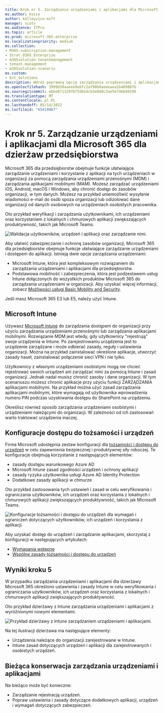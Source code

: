 ```yaml
---
title: Krok nr 5. Zarządzanie urządzeniami i aplikacjami dla Microsoft 365 dla dzierżaw przedsiębiorstwa
ms.author: kvice
author: kelleyvice-msft
manager: scotv
ms.audience: ITPro
ms.topic: article
ms.prod: microsoft-365-enterprise
ms.localizationpriority: medium
ms.collection:
- M365-subscription-management
- Strat_O365_Enterprise
- m365solution-tenantmanagement
- tenant-management
- m365solution-scenario
ms.custom:
- Ent_Solutions
description: Wdróż poprawną opcję zarządzania urządzeniami i aplikacjami dla dzierżaw Microsoft 365.
ms.openlocfilehash: 3999d30aaeee9ebfc2af90b0aeeeaea1b46986fb
ms.sourcegitcommit: ebbe8713297675db5dcb3e0d9c3ae5e746b99196
ms.translationtype: MT
ms.contentlocale: pl-PL
ms.lasthandoff: 05/14/2022
ms.locfileid: "65419467"
---
```

# <a name="step-5-device-and-app-management-for-your-microsoft-365-for-enterprise-tenants"></a>Krok nr 5. Zarządzanie urządzeniami i aplikacjami dla Microsoft 365 dla dzierżaw przedsiębiorstwa

Microsoft 365 dla przedsiębiorstw obejmuje funkcje ułatwiające zarządzanie urządzeniami i korzystanie z aplikacji na tych urządzeniach w organizacji za pomocą zarządzania urządzeniami przenośnymi (MDM) i zarządzania aplikacjami mobilnymi (MAM). Możesz zarządzać urządzeniami iOS, Android, macOS i Windows, aby chronić dostęp do zasobów organizacji, w tym danych. Możesz na przykład uniemożliwić wysyłanie wiadomości e-mail do osób spoza organizacji lub odizolować dane organizacji od danych osobowych na urządzeniach osobistych pracownika.

Oto przykład weryfikacji i zarządzania użytkownikami, ich urządzeniami oraz korzystaniem z lokalnych i chmurowych aplikacji zwiększających produktywność, takich jak Microsoft Teams.

![Walidacja użytkowników, urządzeń i aplikacji oraz zarządzanie nimi.](../media/tenant-management-overview/tenant-management-device-app-mgmt.png)

Aby ułatwić zabezpieczanie i ochronę zasobów organizacji, Microsoft 365 dla przedsiębiorstw obejmuje funkcje ułatwiające zarządzanie urządzeniami i dostępem do aplikacji. Istnieją dwie opcje zarządzania urządzeniami:

- Microsoft Intune, która jest kompleksowym rozwiązaniem do zarządzania urządzeniami i aplikacjami dla przedsiębiorstw.
- Podstawowa mobilność i zabezpieczenia, która jest podzestawem usług Intune dołączonych do wszystkich produktów Microsoft 365 do zarządzania urządzeniami w organizacji. Aby uzyskać więcej informacji, zobacz [Możliwości usługi Basic Mobility and Security](../admin/basic-mobility-security/capabilities.md).

Jeśli masz Microsoft 365 E3 lub E5, należy użyć Intune.

## <a name="microsoft-intune"></a>Microsoft Intune

Używasz [Microsoft Intune](/mem/intune/fundamentals/planning-guide) do zarządzania dostępem do organizacji przy użyciu zarządzania urządzeniami przenośnymi lub zarządzania aplikacjami mobilnymi. Rozwiązanie MDM jest wtedy, gdy użytkownicy "rejestrują" swoje urządzenia w Intune. Po zarejestrowaniu urządzenia jest to urządzenie zarządzane i może odbierać zasady, reguły i ustawienia organizacji. Można na przykład zainstalować określone aplikacje, utworzyć zasady haseł, zainstalować połączenie sieci VPN i nie tylko.

Użytkownicy z własnymi urządzeniami osobistymi mogą nie chcieć rejestrować swoich urządzeń ani zarządzać nimi za pomocą Intune i zasad organizacji. Jednak nadal musisz chronić zasoby i dane organizacji. W tym scenariuszu możesz chronić aplikacje przy użyciu funkcji ZARZĄDZANIA aplikacjami mobilnymi. Na przykład można użyć zasad zarządzania aplikacjami mobilnymi, które wymagają od użytkownika wprowadzenia numeru PIN podczas uzyskiwania dostępu do SharePoint na urządzeniu.

Określisz również sposób zarządzania urządzeniami osobistymi i urządzeniami należącymi do organizacji. W zależności od ich zastosowań warto traktować urządzenia inaczej.

## <a name="identity-and-device-access-configurations"></a>Konfiguracje dostępu do tożsamości i urządzeń

Firma Microsoft udostępnia zestaw konfiguracji dla [tożsamości i dostępu do urządzeń](../security/office-365-security/microsoft-365-policies-configurations.md) w celu zapewnienia bezpiecznej i produktywnej siły roboczej. Te konfiguracje obejmują korzystanie z następujących elementów:

- zasady dostępu warunkowego Azure AD
- Microsoft Intune zasad zgodności urządzeń i ochrony aplikacji
- zasady ryzyka użytkownika usługi Azure AD Identity Protection
- Dodatkowe zasady aplikacji w chmurze

Oto przykład zastosowania tych ustawień i zasad w celu weryfikowania i ograniczania użytkowników, ich urządzeń oraz korzystania z lokalnych i chmurowych aplikacji zwiększających produktywność, takich jak Microsoft Teams.

![Konfiguracje tożsamości i dostępu do urządzeń dla wymagań i ograniczeń dotyczących użytkowników, ich urządzeń i korzystania z aplikacji.](../media/tenant-management-overview/tenant-management-device-app-mgmt-golden-config.png)

Aby uzyskać dostęp do urządzeń i zarządzanie aplikacjami, skorzystaj z konfiguracji w następujących artykułach:

- [Wymagania wstępne](../security/office-365-security/identity-access-prerequisites.md)
- [Wspólne zasady tożsamości i dostępu do urządzeń](../security/office-365-security/identity-access-policies.md)

## <a name="results-of-step-5"></a>Wyniki kroku 5

W przypadku zarządzania urządzeniami i aplikacjami dla dzierżawy Microsoft 365 określono ustawienia i zasady Intune w celu weryfikowania i ograniczania użytkowników, ich urządzeń oraz korzystania z lokalnych i chmurowych aplikacji zwiększających produktywność.

Oto przykład dzierżawy z Intune zarządzania urządzeniami i aplikacjami z wyróżnionymi nowymi elementami.

![Przykład dzierżawy z Intune zarządzaniem urządzeniami i aplikacjami.](../media/tenant-management-overview/tenant-management-tenant-build-step5.png)

Na tej ilustracji dzierżawa ma następujące elementy:

- Urządzenia należące do organizacji zarejestrowane w Intune.
- Intune zasad dotyczących urządzeń i aplikacji dla zarejestrowanych i osobistych urządzeń.

## <a name="ongoing-maintenance-for-device-and-app-management"></a>Bieżąca konserwacja zarządzania urządzeniami i aplikacjami

Na bieżąco może być konieczne: 

- Zarządzanie rejestracją urządzeń.
- Popraw ustawienia i zasady dotyczące dodatkowych aplikacji, urządzeń i wymagań dotyczących zabezpieczeń.

